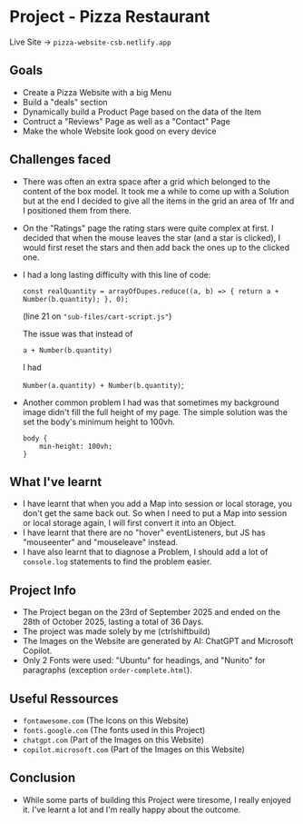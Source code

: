 # Project - Pizza Restaurant

Live Site -> `pizza-website-csb.netlify.app`

## Goals

- Create a Pizza Website with a big Menu
- Build a "deals" section
- Dynamically build a Product Page based on the data of the Item
- Contruct a "Reviews" Page as well as a "Contact" Page
- Make the whole Website look good on every device

## Challenges faced

- There was often an extra space after a grid which belonged to the content of the box model. It took me a while to come up with a Solution but at the end I decided to give all the items in the grid an area of 1fr and I positioned them from there.
- On the "Ratings" page the rating stars were quite complex at first. I decided that when the mouse leaves the star (and a star is clicked), I would first reset the stars and then add back the ones up to the clicked one.
- I had a long lasting difficulty with this line of code:

    `const realQuantity = arrayOfDupes.reduce((a, b) => {
        return a + Number(b.quantity);
        }, 0);`

    (line 21 on `"sub-files/cart-script.js"`)

    The issue was that instead of 

    `a + Number(b.quantity)`

    I had

    `Number(a.quantity) + Number(b.quantity)`;

- Another common problem I had was that sometimes my background image didn't fill the full height of my page.
The simple solution was the set the body's minimum height to 100vh.

    ```
    body {
        min-height: 100vh;
    }
    ```

## What I've learnt

- I have learnt that when you add a Map into session or local storage, you don't get the same back out. So when I need to put a Map into session or local storage again, I will first convert it into an Object.
- I have learnt that there are no "hover" eventListeners, but JS has "mouseenter" and "mouseleave" instead.
- I have also learnt that to diagnose a Problem, I should add a lot of `console.log` statements to find the problem easier.

## Project Info

- The Project began on the 23rd of September 2025 and ended on the 28th of October 2025, lasting a total of 36 Days.
- The project was made solely by me (ctrlshiftbuild)
- The Images on the Website are generated by AI: ChatGPT and Microsoft Copilot.
- Only 2 Fonts were used: "Ubuntu" for headings, and "Nunito" for paragraphs (exception `order-complete.html`).

## Useful Ressources

- `fontawesome.com` (The Icons on this Website)
- `fonts.google.com` (The fonts used in this Project)
- `chatgpt.com` (Part of the Images on this Website)
- `copilot.microsoft.com` (Part of the Images on this Website)

## Conclusion

- While some parts of building this Project were tiresome, I really enjoyed it. I've learnt a lot and I'm really happy about the outcome.
